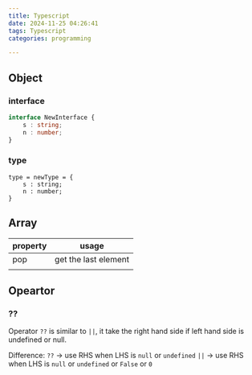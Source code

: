 ```yaml
---
title: Typescript
date: 2024-11-25 04:26:41
tags: Typescript
categories: programming

---
```


## Object

### interface

``` Typescript
interface NewInterface {
    s : string;
    n : number;
}
```
### type
```
type = newType = {
	s : string;
	n : number;
}
```

## Array
| property | usage                |
| -------- | -------------------- |
| pop      | get the last element |
|          |                      |
## Opeartor

### ??

Operator `??` is similar to `||`,
it take the right hand side if left hand side is undefined or null.

Difference:
`??` → use RHS when LHS is `null` or `undefined`
`||` → use RHS when LHS is `null` or `undefined` or `False` or `0`